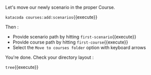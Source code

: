 Let's move our newly scenario in the proper Course.

`katacoda courses:add:scenarios`{{execute}}

Then :

- Provide scenario path by hitting `first-scenario`{{execute}}
- Provide course path by hitting `first-course`{{execute}}
- Select the `Move to courses folder` option with keyboard arrows

You're done. Check your directory layout :

`tree`{{execute}}